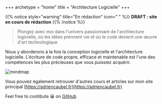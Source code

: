 +++
archetype = "home"
title = "Architecture Logicielle"
+++

{{% notice style="warning" title="En rédaction" icon=" " %}}
**DRAFT : site en cours de rédaction**
{{% /notice %}}


> Plongez avec moi dans l'univers passionnant de l'architecture logicielle, où les idées prennent vie et où le code devient une œuvre d'art technologique

Nous y aborderons à la fois la conception logicielle et l'architecture logicielle. L'écriture de code propre, efficace et maintenable est l'une des compétences les plus précieuses que vous puissiez acquérir.

![mindmap](/images/mindmap.svg)

Vous pouvez également retrouver d'autres cours et articles sur mon site principal
[https://adriencaubel.fr](https://adriencaubel.fr)


Feel free to contibute 😀 on [GitHub](https://github.com/adrien1212/livre_architectures_relearn)